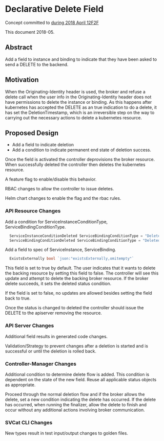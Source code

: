 # Declarative Delete Field

Concept committed to [during 2018 April 12F2F](https://docs.google.com/document/d/1O7_fws7hwZ6qV3okAjbV5qdFaEq4bt1LYJ9bTu-IwvU)

This document 2018-05.

## Abstract

Add a field to instance and binding to indicate that they have been asked to
send a DELETE to the backend.

## Motivation

When the Originating-Identity header is used, the broker and refuse a delete
call when the user info in the Originating-Identity header does not have
permissions to delete the instance or binding. As this happens after kubernetes
has accepted the DELETE as an true indication to do a delete, it has set the
DeletionTimestamp, which is an irreversible step on the way to carrying out the
necessary actions to delete a kubernetes resource.

## Proposed Design

 - Add a field to indicate deletion
 - Add a condition to indicate permanent end state of deletion success.

Once the field is activated the controller deprovisions the broker
resource. When successfully deleted the controller then deletes the
kubernetes resource.

A feature flag to enable/disable this behavior.

RBAC changes to allow the controller to issue deletes.

Helm chart changes to enable the flag and the rbac rules.

### API Resource Changes

Add a condition for ServiceInstanceConditionType, ServiceBindingConditionType.
```go
  ServiceInstanceConditionDeleted ServiceBindingConditionType = "Deleted"
  ServiceBindingConditionDeleted ServiceBindingConditionType = "Deleted"
```

Add a field to spec of ServiceInstance, ServiceBinding.
```go
  ExistsExternally bool `json:"existsExternally,omitempty"`
```

This field is set to true by default. The user indicates that it wants
to delete the backing resource by setting this field to false. The
controller will see this update and attempt to delete the backing
broker resource. If the broker delete succeeds, it sets the deleted
status condition.

If the field is set to false, no updates are allowed besides
setting the field back to true. 

Once the status is changed to deleted the controller should issue the
DELETE to the apiserver removing the resource.

### API Server Changes

Additional field results in generated code changes.

Validation/Strategy to prevent changes after a deletion is started and is successful or
until the deletion is rolled back.

### Controller-Manager Changes

Additional condition to determine delete flow is added. This condition is
dependent on the state of the new field. Reuse all applicable status
objects as appropriate.

Proceed through the normal deletion flow and if the broker allows the delete,
set a new condition indicating the delete has occurred. If the delete has
occurred, when running the finalizer, allow the delete to finish and occur
without any additional actions involving broker communication.



### SVCat CLI Changes

New types result in test input/output changes to golden files.
